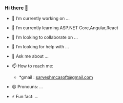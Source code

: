 ### Hi there 👋

<!--
**sarveshhome/sarveshhome** is a ✨ _special_ ✨ repository because its `README.md` (this file) appears on your GitHub profile.

Here are some ideas to get you started:
-->

- 🔭 I’m currently working on ...
- 🌱 I’m currently learning ASP.NET Core,Angular,React
- 👯 I’m looking to collaborate on ...
- 🤔 I’m looking for help with ...
- 💬 Ask me about ...




- 📫 How to reach me: 
    - *gmail : sarveshmcasoft@gmail.com
- 😄 Pronouns: ...
- ⚡ Fun fact: ...

